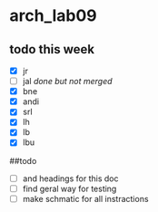 # arch_lab09


## todo this week
- [x] jr 
- [ ] jal _done but not merged_
- [x] bne 
- [x] andi
- [x] srl
- [x] lh
- [x] lb
- [x] lbu

##todo 

- [ ] and headings for this doc
- [ ] find geral way for testing
- [ ] make schmatic for all instractions
